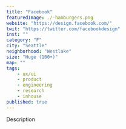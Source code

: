 ```yaml
---
title: "Facebook"
featuredImage: ./-hamburgers.png
website: "https://design.facebook.com/"
twit: "https://twitter.com/facebookdesign"
inst: ""
category: "F"
city: "Seattle"
neighborhood: "Westlake"
size: "Huge (100+)"
map: ""
tags:
    - ux/ui
    - product
    - engineering
    - research
    - inhouse
published: true
---
```


Description
